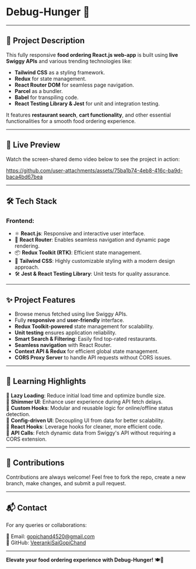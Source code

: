 # Debug-Hunger 🍔

---

## 🚀 **Project Description**
This fully responsive **food ordering React.js web-app** is built using **live Swiggy APIs** and various trending technologies like:
- **Tailwind CSS** as a styling framework.
- **Redux** for state management.
- **React Router DOM** for seamless page navigation.
- **Parcel** as a bundler.
- **Babel** for transpiling code.
- **React Testing Library & Jest** for unit and integration testing.

It features **restaurant search**, **cart functionality**, and other essential functionalities for a smooth food ordering experience.

---

## 🎥 Live Preview
Watch the screen-shared demo video below to see the project in action:

https://github.com/user-attachments/assets/75ba1b74-4eb8-416c-ba9d-baca4bd67bea

---

## 🛠️ Tech Stack
### **Frontend:**
- ⚛️ **React.js**: Responsive and interactive user interface.
- 🔀 **React Router**: Enables seamless navigation and dynamic page rendering.
- 📦 **Redux Toolkit (RTK)**: Efficient state management.
- 🌈 **Tailwind CSS**: Highly customizable styling with a modern design approach.
- 🛠 **Jest & React Testing Library**: Unit tests for quality assurance.

---

## ✨ **Project Features**
- Browse menus fetched using live Swiggy APIs.
- Fully **responsive** and **user-friendly** interface.
- **Redux Toolkit-powered** state management for scalability.
- **Unit testing** ensures application reliability.
- **Smart Search & Filtering**: Easily find top-rated restaurants.
- **Seamless navigation** with React Router.
- **Context API & Redux** for efficient global state management.
- **CORS Proxy Server** to handle API requests without CORS issues.

---

## 📌 **Learning Highlights**
🔹 **Lazy Loading**: Reduce initial load time and optimize bundle size.  
🔹 **Shimmer UI**: Enhance user experience during API fetch delays.  
🔹 **Custom Hooks**: Modular and reusable logic for online/offline status detection.  
🔹 **Config-driven UI**: Decoupling UI from data for better scalability.  
🔹 **React Hooks**: Leverage hooks for cleaner, more efficient code.  
🔹 **API Calls**: Fetch dynamic data from Swiggy's API without requiring a CORS extension.  

---


## 🤝 **Contributions**
Contributions are always welcome! Feel free to fork the repo, create a new branch, make changes, and submit a pull request.

---

## 📬 **Contact**
For any queries or collaborations:

📧 Email: gopichand4520@gmail.com  
🐙 GitHub: [VeerankiSaiGopiChand](https://github.com/VeerankiSaiGopiChand)

---

**Elevate your food ordering experience with Debug-Hunger!** 🍽️🚀
